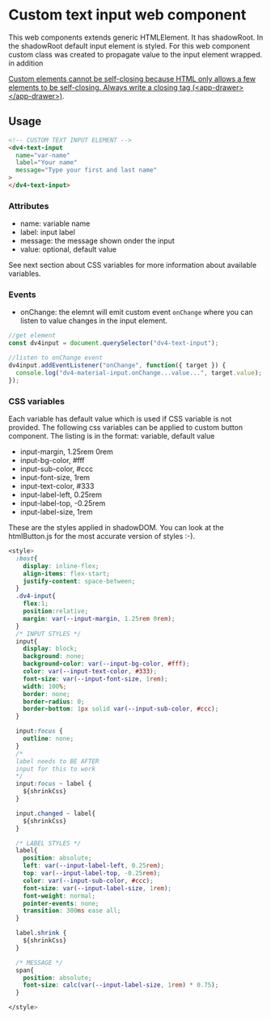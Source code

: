 # Custom text input web component

This web components extends generic HTMLElement. It has shadowRoot. In the shadowRoot default input element is styled. For this web component custom class was created to propagate value to the input element wrapped. in addition

[Custom elements cannot be self-closing because HTML only allows a few elements to be self-closing. Always write a closing tag (\<app-drawer>\</app-drawer>)](https://developers.google.com/web/fundamentals/web-components/customelements).

## Usage

```html
<!-- CUSTOM TEXT INPUT ELEMENT -->
<dv4-text-input
  name="var-name"
  label="Your name"
  message="Type your first and last name"
>
</dv4-text-input>
```

### Attributes

- name: variable name
- label: input label
- message: the message shown onder the input
- value: optional, default value

See next section about CSS variables for more information about available variables.

### Events

- onChange: the elemnt will emit custom event `onChange` where you can listen to value changes in the input element.

```javascript
//get element
const dv4input = document.querySelector("dv4-text-input");

//listen to onChange event
dv4input.addEventListener("onChange", function({ target }) {
  console.log("dv4-material-input.onChange...value...", target.value);
});
```

### CSS variables

Each variable has default value which is used if CSS variable is not provided. The following css variables can be applied to custom button component. The listing is in the format: variable, default value

- input-margin, 1.25rem 0rem
- input-bg-color, #fff
- input-sub-color, #ccc
- input-font-size, 1rem
- input-text-color, #333
- input-label-left, 0.25rem
- input-label-top, -0.25rem
- input-label-size, 1rem

These are the styles applied in shadowDOM. You can look at the htmlButton.js for the most accurate version of styles :-).

```css
<style>
  :host{
    display: inline-flex;
    align-items: flex-start;
    justify-content: space-between;
  }
  .dv4-input{
    flex:1;
    position:relative;
    margin: var(--input-margin, 1.25rem 0rem);
  }
  /* INPUT STYLES */
  input{
    display: block;
    background: none;
    background-color: var(--input-bg-color, #fff);
    color: var(--input-text-color, #333);
    font-size: var(--input-font-size, 1rem);
    width: 100%;
    border: none;
    border-radius: 0;
    border-bottom: 1px solid var(--input-sub-color, #ccc);
  }

  input:focus {
    outline: none;
  }
  /*
  label needs to BE AFTER
  input for this to work
  */
  input:focus ~ label {
    ${shrinkCss}
  }

  input.changed ~ label{
    ${shrinkCss}
  }

  /* LABEL STYLES */
  label{
    position: absolute;
    left: var(--input-label-left, 0.25rem);
    top: var(--input-label-top, -0.25rem);
    color: var(--input-sub-color, #ccc);
    font-size: var(--input-label-size, 1rem);
    font-weight: normal;
    pointer-events: none;
    transition: 300ms ease all;
  }

  label.shrink {
    ${shrinkCss}
  }

  /* MESSAGE */
  span{
    position: absolute;
    font-size: calc(var(--input-label-size, 1rem) * 0.75);
  }

</style>
```
